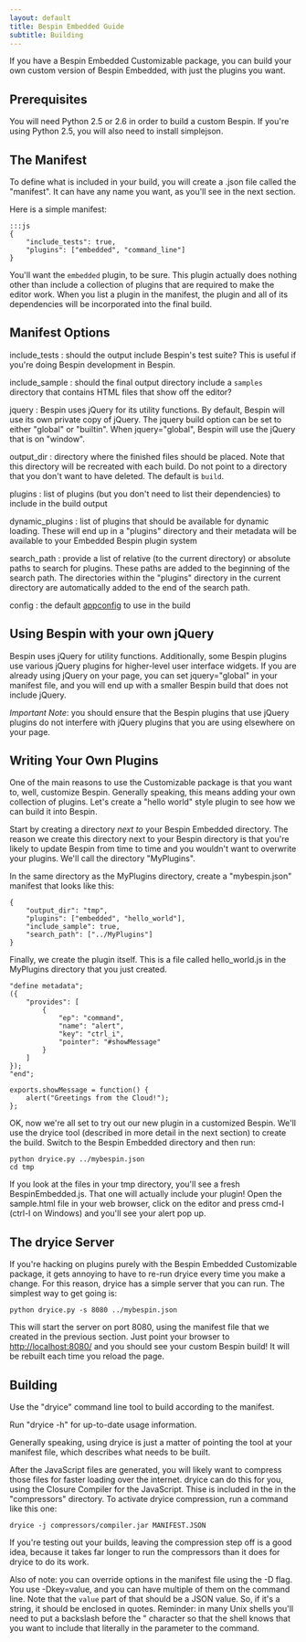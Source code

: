 ```yaml
---
layout: default
title: Bespin Embedded Guide
subtitle: Building
---
```


If you have a Bespin Embedded Customizable package, you can build your own
custom version of Bespin Embedded, with just the plugins you want. 

## Prerequisites ##

You will need Python 2.5 or 2.6 in order to build a custom Bespin. If you're using Python 2.5, you will also need to install simplejson.

## The Manifest ##

To define what is included in your build, you will create a .json file called
the "manifest". It can have any name you want, as you'll see in the next section.

Here is a simple manifest:

    :::js
    {
        "include_tests": true,
        "plugins": ["embedded", "command_line"]
    }

You'll want the `embedded` plugin, to be sure. This plugin actually does 
nothing other than include a collection of plugins that are required to make
the editor work. When you list a 
plugin in the manifest, the plugin and all of its dependencies will be
incorporated into the final build.

## Manifest Options ##

include\_tests
:   should the output include Bespin's test suite?
    This is useful if you're doing Bespin development in Bespin.

include_sample
:   should the final output directory include a `samples` directory that
    contains HTML files that show off the editor?

jquery
:   Bespin uses jQuery for its utility functions. By default, Bespin will
    use its own private copy of jQuery. The jquery build option can be
    set to either "global" or "builtin". When jquery="global", Bespin
    will use the jQuery that is on "window".

output_dir
:   directory where the finished files should be placed. Note that this
    directory will be recreated with each build. Do not point to a directory
    that you don't want to have deleted. The default is `build`.

plugins
:   list of plugins (but you don't need to list their dependencies) to include
    in the build output

dynamic_plugins
:   list of plugins that should be available for dynamic loading. These will
    end up in a "plugins" directory and their metadata will be available to
    your Embedded Bespin plugin system

search_path
:   provide a list of relative (to the current directory) or absolute paths
    to search for plugins. These paths are added to the beginning of the
    search path. The directories within the "plugins" directory in the current
    directory are automatically added to the end of the search path.

config
:   the default [appconfig](appconfig.html) to use in the build

## Using Bespin with your own jQuery ##

Bespin uses jQuery for utility functions. Additionally, some Bespin plugins use
various jQuery plugins for higher-level user interface widgets. If you are 
already using jQuery on your page, you can set jquery="global" in your manifest
file, and you will end up with a smaller Bespin build that does not include
jQuery.

*Important Note*: you should ensure that the Bespin plugins that use jQuery
plugins do not interfere with jQuery plugins that you are using elsewhere
on your page.

## Writing Your Own Plugins ##

One of the main reasons to use the Customizable package is that you want to,
well, customize Bespin. Generally speaking, this means adding your own
collection of plugins. Let's create a "hello world" style plugin to see how
we can build it into Bespin.

Start by creating a directory *next to* your Bespin Embedded directory.
The reason we create this directory next to your Bespin directory is that 
you're likely to update Bespin from time to time and you wouldn't want to
overwrite your plugins. We'll call the directory "MyPlugins".

In the same directory as the MyPlugins directory, create a "mybespin.json"
manifest that looks like this:

    {
        "output_dir": "tmp",
        "plugins": ["embedded", "hello_world"],
        "include_sample": true,
        "search_path": ["../MyPlugins"]
    }

Finally, we create the plugin itself. This is a file called hello\_world.js
in the MyPlugins directory that you just created.

    "define metadata";
    ({
        "provides": [
            {
                "ep": "command",
                "name": "alert",
                "key": "ctrl_i",
                "pointer": "#showMessage"
            }
        ]
    });
    "end";

    exports.showMessage = function() {
        alert("Greetings from the Cloud!");
    };

OK, now we're all set to try out our new plugin in a customized Bespin.
We'll use the dryice tool (described in more detail in the next section)
to create the build. Switch to the Bespin Embedded directory and then
run:

    python dryice.py ../mybespin.json
    cd tmp
    
If you look at the files in your tmp directory, you'll see a fresh
BespinEmbedded.js. That one will actually include your plugin! Open the
sample.html file in your web browser, click on the editor and press
cmd-I (ctrl-I on Windows) and you'll see your alert pop up.

## The dryice Server ##

If you're hacking on plugins purely with the Bespin Embedded Customizable
package, it gets annoying to have to re-run dryice every time you make a
change. For this reason, dryice has a simple server that you can run. The
simplest way to get going is:

    python dryice.py -s 8080 ../mybespin.json

This will start the server on port 8080, using the manifest file that
we created in the previous section. Just point your browser to
[http://localhost:8080/]() and you should see your custom Bespin build!
It will be rebuilt each time you reload the page.

## Building ##

Use the "dryice" command line tool to build according to the manifest.

Run "dryice -h" for up-to-date usage information.

Generally speaking, using dryice is just a matter of pointing the tool at
your manifest file, which describes what needs to be built.

After the JavaScript files are generated, you will likely want to compress 
those files for faster loading over the internet. dryice can do this for
you, using the Closure Compiler for the JavaScript. Thise is included in the
in the "compressors" directory. To activate dryice compression, run a 
command like this one:

    dryice -j compressors/compiler.jar MANIFEST.JSON

If you're testing out your builds, leaving the compression step off is
a good idea, because it takes far longer to run the compressors than it does
for dryice to do its work.

Also of note: you can override options in the manifest file using the
-D flag. You use -Dkey=value, and you can have multiple of them on the command
line. Note that the `value` part of that should be a JSON value. So, if it's
a string, it should be enclosed in quotes. Reminder: in many Unix shells
you'll need to put a backslash before the " character so that the shell knows
that you want to include that literally in the parameter to the command.

